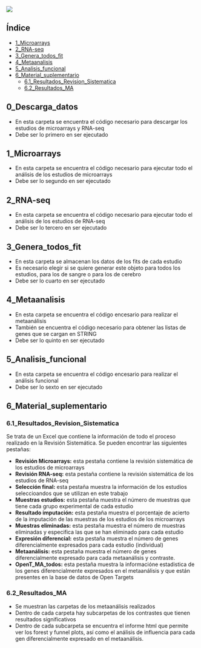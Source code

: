 ![](https://capsule-render.vercel.app/api?type=waving&height=300&color=gradient&&customColorList=3&text=TFM%20Gonzalo%20Antón%20Bernat&fontSize=60&textBg=false&desc=Identificación%20de%20genes%20específicos%20del%20sexo%20en%20el%20Trastorno%20del%20Espectro%20Autista&descAlignY=60&fontAlignY=30&reversal=false)

## Índice

- [1_Microarrays](#1_Microarrays)
- [2_RNA-seq](#2_RNA-seq)
- [3_Genera_todos_fit](#3_Genera_todos_fit)
- [4_Metaanalisis](#4_Metaanalisis)
- [5_Analisis_funcional](#5_Analisis_funcional)
- [6_Material_suplementario](#6_Material_suplementario)
    -  [6.1_Resultados_Revision_Sistematica](#6.1_Resultados_Revision_Sistematica)
    -  [6.2_Resultados_MA](#6.2_Resultados_MA)


## 0_Descarga_datos

- En esta carpeta se encuentra el código necesario para descargar los estudios de microarrays y RNA-seq
- Debe ser lo primero en ser ejecutado


## 1_Microarrays

- En esta carpeta se encuentra el código necesario para ejecutar todo el análisis de los estudios de microarrays
- Debe ser lo segundo en ser ejecutado


## 2_RNA-seq

- En esta carpeta se encuentra el código necesario para ejecutar todo el análisis de los estudios de RNA-seq
- Debe ser lo tercero en ser ejecutado


## 3_Genera_todos_fit

- En esta carpeta se almacenan los datos de los fits de cada estudio
- Es necesario elegir si se quiere generar este objeto para todos los estudios, para los de sangre o para los de cerebro
- Debe ser lo cuarto en ser ejecutado


## 4_Metaanalisis

- En esta carpeta se encuentra el código encesario para realizar el metaanálisis
- También se encuentra el código necesario para obtener las listas de genes que se cargan en STRING
- Debe ser lo quinto en ser ejecutado


## 5_Analisis_funcional

- En esta carpeta se encuentra el código encesario para realizar el análisis funcional
- Debe ser lo sexto en ser ejecutado

## 6_Material_suplementario

### 6.1_Resultados_Revision_Sistematica

Se trata de un Excel que contiene la información de todo el proceso realizado en la Revisión Sistemática. Se pueden encontrar las siguientes pestañas:

- **Revisión Microarrays:** esta pestaña contiene la revisión sistemática de los estudios de microarrays
- **Revisión RNA-seq:** esta pestaña contiene la revisión sistemática de los estudios de RNA-seq
- **Selección final:** esta pestaña muestra la información de los estudios seleccioandos que se utilizan en este trabajo
- **Muestras estudios:** esta pestaña muestra el número de muestras que tiene cada grupo experimental de cada estudio
- **Resultado imputación:** esta pestaña muestra el porcentaje de acierto de la imputación de las muestras de los estudios de los microarrays
- **Muestras eliminadas:** esta pestaña muestra el número de muestras eliminadas y especifica las que se han eliminado para cada estudio
- **Expresión diferencial:** esta pestaña muestra el número de genes diferencialmente expresados para cada estudio (individual)
- **Metaanálisis:** esta pestaña muestra el número de genes diferencialmente expresado para cada metaanálisis y contraste.
- **OpenT_MA_todos:** esta pestaña muestra la informacióne estadistica de los genes diferencialmente expresados en el metaanálisis y que están presentes en la base de datos de Open Targets
  
### 6.2_Resultados_MA

- Se muestran las carpetas de los metaanálisis realizados
- Dentro de cada carpeta hay subcarpetas de los contrastes que tienen resultados significativos
- Dentro de cada subcarpeta se encuentra el informe html que permite ver los forest y funnel plots, así como el análisis de influencia para cada gen diferencialmente expresado en el metaanálisis.
